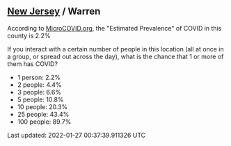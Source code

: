 
## [New Jersey](/united-states/new-jersey) / Warren

According to [MicroCOVID.org](http://microcovid.org),
the "Estimated Prevalence" of COVID in this county is 2.2%

If you interact with a certain number of people in this location
(all at once in a group, or spread out across the day), what is the chance that
1 or more of them has COVID?

- 1 person: 2.2%
- 2 people: 4.4%
- 3 people: 6.6%
- 5 people: 10.8%
- 10 people: 20.3%
- 25 people: 43.4%
- 100 people: 89.7%

Last updated: 2022-01-27 00:37:39.911326 UTC
